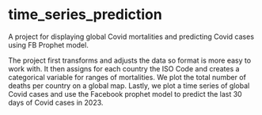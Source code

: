 # time_series_prediction

A project for displaying global Covid mortalities and predicting Covid cases using FB Prophet model. 

The project first transforms and adjusts the data so format is more easy to work with.
It then assigns for each country the ISO Code and creates a categorical variable for ranges of mortalities.
We plot the total number of deaths per country on a global map.
Lastly, we plot a time series of global Covid cases and use the Facebook prophet model to predict the last 30 days of Covid cases in 2023.
